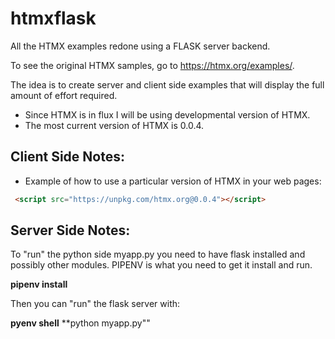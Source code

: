 # htmxflask
All the HTMX examples redone using a FLASK server backend.  

To see the original HTMX samples, go to 
https://htmx.org/examples/. 

The idea is to create server and client side examples 
that will display the full amount of effort required.

* Since HTMX is in flux I will be using developmental version of HTMX.  
* The most current version of HTMX is 0.0.4.

## Client Side Notes:

* Example of how to use a particular version of HTMX in your web pages:

```html
 <script src="https://unpkg.com/htmx.org@0.0.4"></script>
 ```
 
 ## Server Side Notes:
 
 To "run" the python side myapp.py you need to have flask installed and possibly other
 modules. PIPENV is what you need to get it install and run.
 
 **pipenv install**
 
Then you can "run" the flask server with:

**pyenv shell**
**python myapp.py""


 
 
